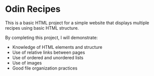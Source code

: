# Odin Recipes

This is a basic HTML project for a simple website that displays multiple recipes using basic HTML structure.

By completing this project, I will demonstrate:
- Knowledge of HTML elements and structure
- Use of relative links between pages
- Use of ordered and unordered lists
- Use of images
- Good file organization practices
